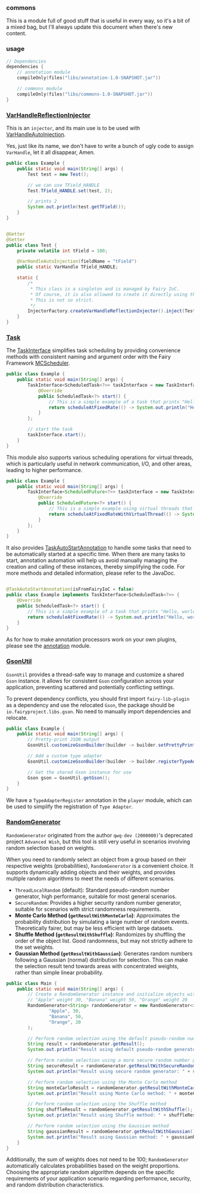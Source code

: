 ### commons

This is a module full of good stuff that is useful in every way, so it's a bit of a mixed bag, but I'll always update
this document when there's new content.

### usage

```kotlin
// Dependencies
dependencies {
    // annotation module
    compileOnly(files("libs/annotation-1.0-SNAPSHOT.jar"))

    // commons module
    compileOnly(files("libs/commons-1.0-SNAPSHOT.jar"))
}
```

### [VarHandleReflectionInjector](src/main/java/net/legacy/library/commons/injector/VarHandleReflectionInjector.java)

This is an `injector`, and its main use is to be used
with [VarHandleAutoInjection](src/main/java/net/legacy/library/commons/injector/annotation/VarHandleAutoInjection.java).

Yes, just like its name, we don't have to write a bunch of ugly code to assign `VarHandle`, let it all disappear, Amen.

```java
public class Example {
    public static void main(String[] args) {
        Test test = new Test();

        // we can use TField_HANDLE
        Test.TField_HANDLE.set(test, 2);

        // prints 2
        System.out.println(test.getTField());
    }
}
```

```java

@Getter
@Setter
public class Test {
    private volatile int tField = 100;

    @VarHandleAutoInjection(fieldName = "tField")
    public static VarHandle TField_HANDLE;

    static {
        /*
         * This class is a singleton and is managed by Fairy IoC.
         * Of course, it is also allowed to create it directly using the factory or directly creating it.
         * This is not so strict.
         */
        InjectorFactory.createVarHandleReflectionInjector().inject(Test.class);
    }
}
```

### [Task](src/main/java/net/legacy/library/commons/task)

The [TaskInterface](src/main/java/net/legacy/library/commons/task/TaskInterface.java)
simplifies task scheduling by providing convenience methods with consistent naming and argument order with the Fairy
Framework [MCScheduler](https://docs.fairyproject.io/core/minecraft/scheduler).

```java
public class Example {
    public static void main(String[] args) {
        TaskInterface<ScheduledTask<?>> taskInterface = new TaskInterface<>() {
            @Override
            public ScheduledTask<?> start() {
                // This is a simple example of a task that prints "Hello, world!" every second.
                return scheduleAtFixedRate(() -> System.out.println("Hello, world!"), 0, 20);
            }
        };

        // start the task
        taskInterface.start();
    }
}
```

This module also supports various scheduling operations for virtual threads, which is particularly useful in network
communication, I/O, and other areas, leading to higher performance.

```java
public class Example {
    public static void main(String[] args) {
        TaskInterface<ScheduledFuture<?>> taskInterface = new TaskInterface<>() {
            @Override
            public ScheduledFuture<?> start() {
                // This is a simple example using virtual threads that prints "Hello, world!" every second.
                return scheduleAtFixedRateWithVirtualThread(() -> System.out.println("Hello, world!"), 0, 1, TimeUnit.SECONDS);
            }
        };
    }
}
```

It also
provides [TaskAutoStartAnnotation](src/main/java/net/legacy/library/commons/task/annotation/TaskAutoStartAnnotation.java)
to handle some tasks that need to be automatically started at a specific time. When there are many tasks to start,
annotation automation will help us avoid manually managing the creation and calling of these instances, thereby
simplifying the code. For more methods and detailed information, please refer to the JavaDoc.

```java

@TaskAutoStartAnnotation(isFromFairyIoC = false)
public class Example implements TaskInterface<ScheduledTask<?>> {
    @Override
    public ScheduledTask<?> start() {
        // This is a simple example of a task that prints "Hello, world!" every second.
        return scheduleAtFixedRate(() -> System.out.println("Hello, world!"), 0, 20);
    }
}
```

As for how to make annotation processors work on your own plugins, please see the [annotation](../annotation/README.md)
module.

### [GsonUtil](src/main/java/net/legacy/library/commons/util/GsonUtil.java)

`GsonUtil` provides a thread-safe way to manage and customize a shared `Gson` instance. It allows for consistent `Gson`
configuration across your application, preventing scattered and potentially conflicting settings.

To prevent dependency conflicts, you should first import `fairy-lib-plugin` as a dependency and use the relocated
`Gson`, the package should be `io.fairyproject.libs.gson`. No need to manually import dependencies and relocate.

```java
public class Example {
    public static void main(String[] args) {
        // Pretty-print JSON output
        GsonUtil.customizeGsonBuilder(builder -> builder.setPrettyPrinting());

        // Add a custom type adapter
        GsonUtil.customizeGsonBuilder(builder -> builder.registerTypeAdapter(MyClass.class, new MyClassTypeAdapter()));

        // Get the shared Gson instance for use
        Gson gson = GsonUtil.getGson();
    }
}
```

We have a `TypeAdapterRegister` annotation in the `player` module, which can be used to simplify the registration of
`Type Adapter`.

### [RandomGenerator](src/main/java/net/legacy/library/commons/util/random/RandomGenerator.java)

`RandomGenerator` originated from the author `qwq-dev (2000000)`'s deprecated project `Advanced Wish`, but this tool is
still very useful in scenarios involving random selection based on weights.

When you need to randomly select an object from a group based on their respective weights (probabilities),
`RandomGenerator`
is a convenient choice. It supports dynamically adding objects and their weights, and provides multiple random
algorithms to meet the needs of different scenarios.

- `ThreadLocalRandom` (default): Standard pseudo-random number generator, high performance, suitable for most general
  scenarios.
- `SecureRandom`: Provides a higher security random number generator, suitable for scenarios with strict randomness
  requirements.
- **Monte Carlo Method (`getResultWithMonteCarlo`)**: Approximates the probability distribution by simulating a large
  number of random events. Theoretically fairer, but may be less efficient with large datasets.
- **Shuffle Method (`getResultWithShuffle`)**: Randomizes by shuffling the order of the object list. Good randomness,
  but may not strictly adhere to the set weights.
- **Gaussian Method (`getResultWithGaussian`)**: Generates random numbers following a Gaussian (normal) distribution for
  selection. This can make the selection result tend towards areas with concentrated weights, rather than simple linear
  probability.

```java
public class Main {
    public static void main(String[] args) {
        // Create a RandomGenerator instance and initialize objects with their weights
        // "Apple" weight 30, "Banana" weight 50, "Orange" weight 20
        RandomGenerator<String> randomGenerator = new RandomGenerator<>(
                "Apple", 30,
                "Banana", 50,
                "Orange", 20
        );

        // Perform random selection using the default pseudo-random number generator
        String result = randomGenerator.getResult();
        System.out.println("Result using default pseudo-random generator: " + result);

        // Perform random selection using a more secure random number generator
        String secureResult = randomGenerator.getResultWithSecureRandom();
        System.out.println("Result using secure random generator: " + secureResult);

        // Perform random selection using the Monte Carlo method
        String monteCarloResult = randomGenerator.getResultWithMonteCarlo();
        System.out.println("Result using Monte Carlo method: " + monteCarloResult);

        // Perform random selection using the Shuffle method
        String shuffleResult = randomGenerator.getResultWithShuffle();
        System.out.println("Result using Shuffle method: " + shuffleResult);

        // Perform random selection using the Gaussian method
        String gaussianResult = randomGenerator.getResultWithGaussian();
        System.out.println("Result using Gaussian method: " + gaussianResult);
    }
}
```

Additionally, the sum of weights does not need to be 100; `RandomGenerator` automatically calculates probabilities based
on the weight proportions. Choosing the appropriate random algorithm depends on the specific requirements of your
application scenario regarding performance, security, and random distribution characteristics.
